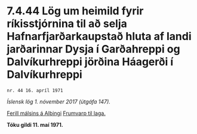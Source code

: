 # 7.4.44 Lög um heimild fyrir ríkisstjórnina til að selja Hafnarfjarðarkaupstað hluta af landi jarðarinnar Dysja í Garðahreppi og Dalvíkurhreppi jörðina Háagerði í Dalvíkurhreppi

`nr. 44 16. apríl 1971`

_Íslensk lög 1. nóvember 2017 (útgáfa 147)._

[Ferill málsins á Alþingi](https://www.althingi.is/thingstorf/thingmalalistar-eftir-thingum/ferill/?ltg=91&mnr=241)
[Frumvarp til laga.](https://www.althingi.is/altext/91/s/pdf/0464.pdf)

**Tóku gildi 11. maí 1971.**

